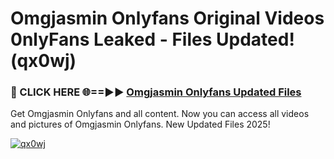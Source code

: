 # Omgjasmin Onlyfans Original Videos 0nlyFans Leaked - Files Updated! (qx0wj)

<h3>🔴 CLICK HERE 🌐==►► <a href="https://tinyurl.com/2wckxsce" rel="nofollow">Omgjasmin Onlyfans Updated Files</a></h3>

Get Omgjasmin Onlyfans and all content. Now you can access all videos and pictures of Omgjasmin Onlyfans. New Updated Files 2025!

[![qx0wj](https://i.imgur.com/AFduVYN.gif)](https://tinyurl.com/2wckxsce)
